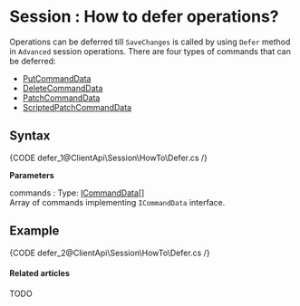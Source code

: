 # Session : How to defer operations?

Operations can be deferred till `SaveChanges` is called by using `Defer` method in `Advanced` session operations. There are four types of commands that can be deferred:

- [PutCommandData]()
- [DeleteCommandData]()
- [PatchCommandData]()
- [ScriptedPatchCommandData]()

## Syntax

{CODE defer_1@ClientApi\Session\HowTo\Defer.cs /}

**Parameters**

commands
:   Type: [ICommandData]()[]  
Array of commands implementing `ICommandData` interface.

## Example

{CODE defer_2@ClientApi\Session\HowTo\Defer.cs /}

#### Related articles

TODO